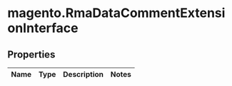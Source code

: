 # magento.RmaDataCommentExtensionInterface

## Properties
Name | Type | Description | Notes
------------ | ------------- | ------------- | -------------


